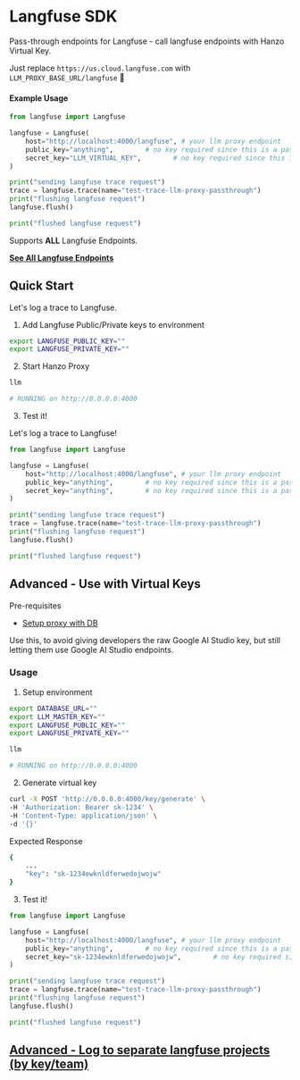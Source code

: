 # Langfuse SDK

Pass-through endpoints for Langfuse - call langfuse endpoints with Hanzo Virtual Key.

Just replace `https://us.cloud.langfuse.com` with `LLM_PROXY_BASE_URL/langfuse` 🚀

#### **Example Usage**
```python
from langfuse import Langfuse

langfuse = Langfuse(
    host="http://localhost:4000/langfuse", # your llm proxy endpoint
    public_key="anything",        # no key required since this is a pass through
    secret_key="LLM_VIRTUAL_KEY",        # no key required since this is a pass through
)

print("sending langfuse trace request")
trace = langfuse.trace(name="test-trace-llm-proxy-passthrough")
print("flushing langfuse request")
langfuse.flush()

print("flushed langfuse request")
```

Supports **ALL** Langfuse Endpoints.

[**See All Langfuse Endpoints**](https://api.reference.langfuse.com/)

## Quick Start

Let's log a trace to Langfuse.

1. Add Langfuse Public/Private keys to environment

```bash
export LANGFUSE_PUBLIC_KEY=""
export LANGFUSE_PRIVATE_KEY=""
```

2. Start Hanzo Proxy 

```bash
llm

# RUNNING on http://0.0.0.0:4000
```

3. Test it! 

Let's log a trace to Langfuse! 

```python
from langfuse import Langfuse

langfuse = Langfuse(
    host="http://localhost:4000/langfuse", # your llm proxy endpoint
    public_key="anything",        # no key required since this is a pass through
    secret_key="anything",        # no key required since this is a pass through
)

print("sending langfuse trace request")
trace = langfuse.trace(name="test-trace-llm-proxy-passthrough")
print("flushing langfuse request")
langfuse.flush()

print("flushed langfuse request")
```


## Advanced - Use with Virtual Keys 

Pre-requisites
- [Setup proxy with DB](../proxy/virtual_keys.md#setup)

Use this, to avoid giving developers the raw Google AI Studio key, but still letting them use Google AI Studio endpoints.

### Usage

1. Setup environment

```bash
export DATABASE_URL=""
export LLM_MASTER_KEY=""
export LANGFUSE_PUBLIC_KEY=""
export LANGFUSE_PRIVATE_KEY=""
```

```bash
llm

# RUNNING on http://0.0.0.0:4000
```

2. Generate virtual key 

```bash
curl -X POST 'http://0.0.0.0:4000/key/generate' \
-H 'Authorization: Bearer sk-1234' \
-H 'Content-Type: application/json' \
-d '{}'
```

Expected Response 

```bash
{
    ...
    "key": "sk-1234ewknldferwedojwojw"
}
```

3. Test it! 


```python
from langfuse import Langfuse

langfuse = Langfuse(
    host="http://localhost:4000/langfuse", # your llm proxy endpoint
    public_key="anything",        # no key required since this is a pass through
    secret_key="sk-1234ewknldferwedojwojw",        # no key required since this is a pass through
)

print("sending langfuse trace request")
trace = langfuse.trace(name="test-trace-llm-proxy-passthrough")
print("flushing langfuse request")
langfuse.flush()

print("flushed langfuse request")
```

## [Advanced - Log to separate langfuse projects (by key/team)](../proxy/team_logging.md)